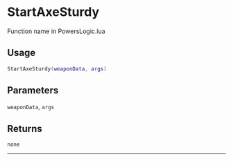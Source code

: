 # StartAxeSturdy
Function name in PowersLogic.lua
## Usage
```lua
StartAxeSturdy(weaponData, args)
```
## Parameters
`weaponData`, `args`
## Returns
`none`

---